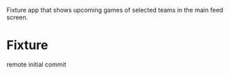 Fixture app that shows upcoming games of selected teams in the main feed screen.

# Fixture
remote initial commit


